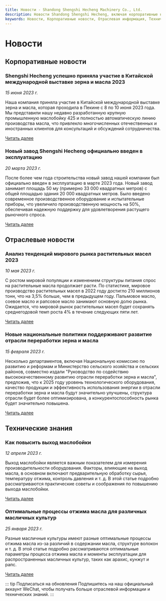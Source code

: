 ```yaml
---
title: Новости - Shandong Shengshi Hecheng Machinery Co., Ltd.
description: Новости Shandong Shengshi Hecheng, включая корпоративные новости, отраслевую информацию, технические знания, узнайте о последних достижениях в области маслобоен, тенденциях отрасли и технологических инновациях.
keywords: Новости, Корпоративные новости, Отраслевая информация, Технические знания, Новости маслобоен, Выставка зерна и масла, Запуск нового завода, Рынок растительных масел, Политика в области зерна и масла, Повышение выхода масла, Технология переработки маслосемян, Новости Shandong Shengshi Hecheng
---
```


# Новости

## Корпоративные новости

### Shengshi Hecheng успешно приняла участие в Китайской международной выставке зерна и масла 2023
*15 июня 2023 г.*

Наша компания приняла участие в Китайской международной выставке зерна и масла, которая проходила в Пекине с 8 по 10 июня 2023 года. Мы представили нашу недавно разработанную крупную промышленную маслобойку 425 и полностью автоматическую линию производства масла, что привлекло многочисленных отечественных и иностранных клиентов для консультаций и обсуждений сотрудничества.

[Читать далее](/ru/news/company/2023-exhibition)

### Новый завод Shengshi Hecheng официально введен в эксплуатацию
*20 марта 2023 г.*

После более чем года строительства новый завод нашей компании был официально введен в эксплуатацию в марте 2023 года. Новый завод занимает площадь 50 му (примерно 33 000 квадратных метров) с общей площадью здания 20 000 квадратных метров. Было введено современное производственное оборудование и испытательные приборы, что увеличило производственную мощность на 50%, обеспечивая надежную поддержку для удовлетворения растущего рыночного спроса.

[Читать далее](/ru/news/company/new-factory)

## Отраслевые новости

### Анализ тенденций мирового рынка растительных масел 2023
*10 мая 2023 г.*

С ростом мировой популяции и изменением структуры питания спрос на растительные масла продолжает расти. По статистике, мировое производство растительных масел в 2022 году достигло 210 миллионов тонн, что на 3,5% больше, чем в предыдущем году. Пальмовое масло, соевое масло и рапсовое масло занимают основную долю рынка. Ожидается, что мировой рынок растительных масел будет сохранять среднегодовой темп роста 4% в течение следующих пяти лет.

[Читать далее](/ru/news/industry/2023-market-trend)

### Новые национальные политики поддерживают развитие отрасли переработки зерна и масла
*15 февраля 2023 г.*

Несколько департаментов, включая Национальную комиссию по развитию и реформам и Министерство сельского хозяйства и сельских районов, совместно издали "Руководство по содействию высококачественному развитию отрасли переработки зерна и масла", предложив, что к 2025 году уровень технологического оборудования, качество продукции и эффективность использования энергии в отрасли переработки зерна и масла будут значительно улучшены, структура отрасли будет более оптимизирована, а конкурентоспособность рынка будет значительно повышена.

[Читать далее](/ru/news/industry/new-policy)

## Технические знания

### Как повысить выход маслобойки
*12 апреля 2023 г.*

Выход маслобойки является важным показателем для измерения производительности оборудования. Факторы, влияющие на выход масла, в основном включают предварительную обработку сырья, температуру отжима, контроль давления и т. д. В этой статье подробно рассматриваются практические советы и соображения по повышению выхода маслобойки.

[Читать далее](/ru/news/technology/improve-oil-yield)

### Оптимальные процессы отжима масла для различных масличных культур
*25 января 2023 г.*

Разные масличные культуры имеют разные оптимальные процессы отжима масла из-за различий в содержании масла, структуре волокон и т. д. В этой статье подробно рассматриваются оптимальные параметры процесса отжима масла и моменты эксплуатации для распространенных масличных культур, таких как арахис, кунжут и рапс.

[Читать далее](/ru/news/technology/oil-crops-process)

::: tip Подписаться на обновления
Подпишитесь на наш официальный аккаунт WeChat, чтобы получать больше отраслевой информации и технических знаний.
:::